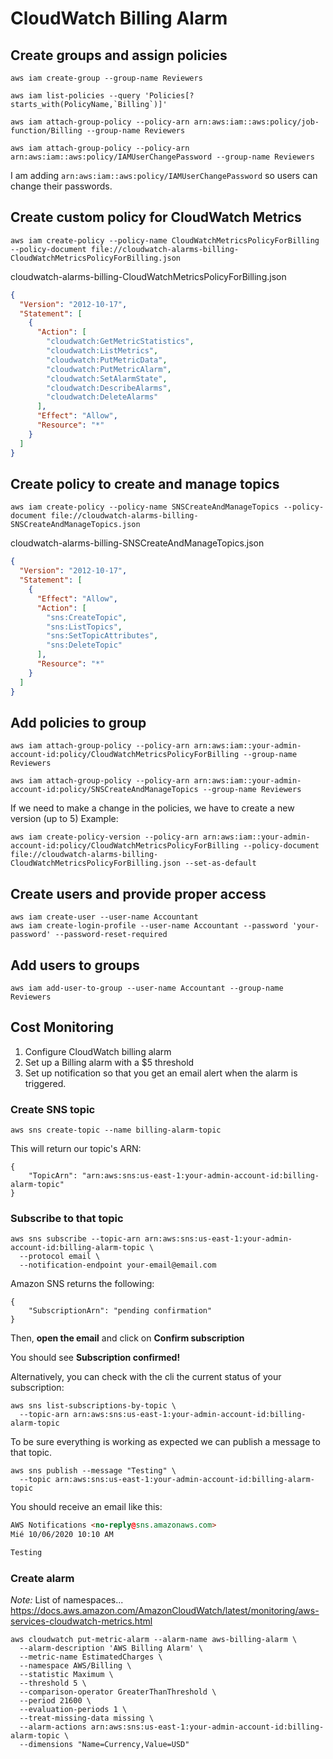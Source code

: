 # CloudWatch Billing Alarm 

## Create groups and assign policies

```shell
aws iam create-group --group-name Reviewers

aws iam list-policies --query 'Policies[?starts_with(PolicyName,`Billing`)]'

aws iam attach-group-policy --policy-arn arn:aws:iam::aws:policy/job-function/Billing --group-name Reviewers

aws iam attach-group-policy --policy-arn arn:aws:iam::aws:policy/IAMUserChangePassword --group-name Reviewers
```

I am adding `arn:aws:iam::aws:policy/IAMUserChangePassword` so users can change their passwords.

## Create custom policy for CloudWatch Metrics

```shell
aws iam create-policy --policy-name CloudWatchMetricsPolicyForBilling --policy-document file://cloudwatch-alarms-billing-CloudWatchMetricsPolicyForBilling.json
```

cloudwatch-alarms-billing-CloudWatchMetricsPolicyForBilling.json

```json
{
  "Version": "2012-10-17",
  "Statement": [
    {
      "Action": [
        "cloudwatch:GetMetricStatistics",
        "cloudwatch:ListMetrics",
        "cloudwatch:PutMetricData",
        "cloudwatch:PutMetricAlarm",
        "cloudwatch:SetAlarmState",
        "cloudwatch:DescribeAlarms",
        "cloudwatch:DeleteAlarms"
      ],
      "Effect": "Allow",
      "Resource": "*"
    }
  ]
}
```

## Create policy to create and manage topics

```shell
aws iam create-policy --policy-name SNSCreateAndManageTopics --policy-document file://cloudwatch-alarms-billing-SNSCreateAndManageTopics.json
```

cloudwatch-alarms-billing-SNSCreateAndManageTopics.json

```json
{
  "Version": "2012-10-17",
  "Statement": [
    {
      "Effect": "Allow",
      "Action": [
        "sns:CreateTopic",
        "sns:ListTopics",
        "sns:SetTopicAttributes",
        "sns:DeleteTopic"
      ],
      "Resource": "*"
    }
  ]
}
```

## Add policies to group

```shell
aws iam attach-group-policy --policy-arn arn:aws:iam::your-admin-account-id:policy/CloudWatchMetricsPolicyForBilling --group-name Reviewers

aws iam attach-group-policy --policy-arn arn:aws:iam::your-admin-account-id:policy/SNSCreateAndManageTopics --group-name Reviewers
```

If we need to make a change in the policies, we have to create a new version (up to 5)
Example:
```shell
aws iam create-policy-version --policy-arn arn:aws:iam::your-admin-account-id:policy/CloudWatchMetricsPolicyForBilling --policy-document file://cloudwatch-alarms-billing-CloudWatchMetricsPolicyForBilling.json --set-as-default
```

## Create users and provide proper access

```shell
aws iam create-user --user-name Accountant
aws iam create-login-profile --user-name Accountant --password 'your-password' --password-reset-required
```

## Add users to groups

```shell
aws iam add-user-to-group --user-name Accountant --group-name Reviewers
```

## Cost Monitoring

1. Configure CloudWatch billing alarm
2. Set up a Billing alarm with a $5 threshold
3. Set up notification so that you get an email alert when the alarm is triggered.

### Create SNS topic

```shell
aws sns create-topic --name billing-alarm-topic
```

This will return our topic's ARN:

```shell
{
    "TopicArn": "arn:aws:sns:us-east-1:your-admin-account-id:billing-alarm-topic"
}
```

### Subscribe to that topic

```shell
aws sns subscribe --topic-arn arn:aws:sns:us-east-1:your-admin-account-id:billing-alarm-topic \
  --protocol email \
  --notification-endpoint your-email@email.com
```

Amazon SNS returns the following:

```shell
{
    "SubscriptionArn": "pending confirmation"
}
```

Then, **open the email** and click on **Confirm subscription** 

You should see **Subscription confirmed!**

Alternatively, you can check with the cli the current status of your subscription:

```shell
aws sns list-subscriptions-by-topic \
  --topic-arn arn:aws:sns:us-east-1:your-admin-account-id:billing-alarm-topic
```

To be sure everything is working as expected we can publish a message to that topic.

```shell
aws sns publish --message "Testing" \
  --topic arn:aws:sns:us-east-1:your-admin-account-id:billing-alarm-topic
```

You should receive an email like this:

```html
AWS Notifications <no-reply@sns.amazonaws.com>
Mié 10/06/2020 10:10 AM

Testing
```

### Create alarm

*Note:* List of namespaces... https://docs.aws.amazon.com/AmazonCloudWatch/latest/monitoring/aws-services-cloudwatch-metrics.html

```shell
aws cloudwatch put-metric-alarm --alarm-name aws-billing-alarm \
  --alarm-description 'AWS Billing Alarm' \
  --metric-name EstimatedCharges \
  --namespace AWS/Billing \
  --statistic Maximum \
  --threshold 5 \
  --comparison-operator GreaterThanThreshold \
  --period 21600 \
  --evaluation-periods 1 \
  --treat-missing-data missing \
  --alarm-actions arn:aws:sns:us-east-1:your-admin-account-id:billing-alarm-topic \
  --dimensions "Name=Currency,Value=USD"
```